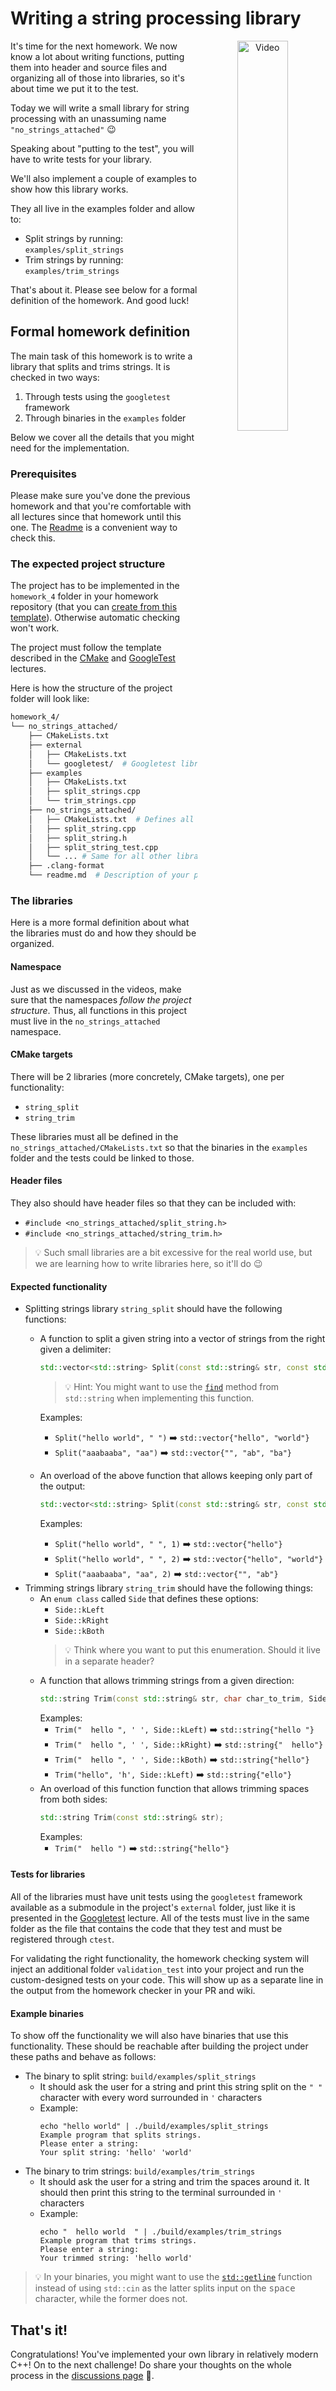 # Writing a string processing library

<p align="center">
  <a href="https://youtu.be/f0x2qcFgu5o"><img src="https://img.youtube.com/vi/f0x2qcFgu5o/0.jpg" alt="Video" align="right" width=40%></a>
</p>

<!-- Talking head -->
It's time for the next homework. We now know a lot about writing functions, putting them into header and source files and organizing all of those into libraries, so it's about time we put it to the test.

Today we will write a small library for string processing with an unassuming name `"no_strings_attached"` :wink:

<!-- Screen record -->
Speaking about "putting to the test", you will have to write tests for your library.

<!-- Talking head -->
We'll also implement a couple of examples to show how this library works.

<!-- Screen record -->
They all live in the examples folder and allow to:
- Split strings by running: `examples/split_strings`
- Trim strings by running: `examples/trim_strings`

<!-- Talking head -->
That's about it. Please see below for a formal definition of the homework. And good luck!

## Formal homework definition
The main task of this homework is to write a library that splits and trims strings. It is checked in two ways:
1. Through tests using the `googletest` framework
2. Through binaries in the `examples` folder

Below we cover all the details that you might need for the implementation.

### Prerequisites
Please make sure you've done the previous homework and that you're comfortable with all lectures since that homework until this one. The [Readme](../../readme.md) is a convenient way to check this.

### The expected project structure
The project has to be implemented in the `homework_4` folder in your homework repository (that you can [create from this template](https://github.com/cpp-for-yourself/homeworks)). Otherwise automatic checking won't work.

The project must follow the template described in the [CMake](../../lectures/cmake.md) and [GoogleTest](../../lectures/googletest.md) lectures.

Here is how the structure of the project folder will look like:

```bash
homework_4/
└── no_strings_attached/
    ├── CMakeLists.txt
    ├── external
    │   ├── CMakeLists.txt
    │   └── googletest/  # Googletest library as a submodule
    ├── examples
    │   ├── CMakeLists.txt
    │   ├── split_strings.cpp
    │   └── trim_strings.cpp
    ├── no_strings_attached/
    │   ├── CMakeLists.txt  # Defines all libraries
    │   ├── split_string.cpp
    │   ├── split_string.h
    │   ├── split_string_test.cpp
    │   └── ... # Same for all other libraries
    ├── .clang-format
    └── readme.md  # Description of your project. Go nuts!
```

### The libraries
Here is a more formal definition about what the libraries must do and how they should be organized.

#### Namespace
Just as we discussed in the videos, make sure that the namespaces _follow the project structure_. Thus, all functions in this project must live in the `no_strings_attached` namespace.

#### CMake targets
There will be 2 libraries (more concretely, CMake targets), one per functionality:
- `string_split`
- `string_trim`

These libraries must all be defined in the `no_strings_attached/CMakeLists.txt` so that the binaries in the `examples` folder and the tests could be linked to those.

#### Header files
They also should have header files so that they can be included with:
- `#include <no_strings_attached/split_string.h>`
- `#include <no_strings_attached/string_trim.h>`

> :bulb: Such small libraries are a bit excessive for the real world use, but we are learning how to write libraries here, so it'll do :wink:

#### Expected functionality
- Splitting strings library `string_split` should have the following functions:
  - A function to split a given string into a vector of strings from the right given a delimiter:
    ```cpp
    std::vector<std::string> Split(const std::string& str, const std::string& delimiter);
    ```
    > :bulb: Hint: You might want to use the [`find`](https://en.cppreference.com/w/cpp/string/basic_string/find) method from `std::string` when implementing this function.

    Examples:
      - `Split("hello world", " ")` ➡️ `std::vector{"hello", "world"}`
      - `Split("aaabaaba", "aa")` ➡️ `std::vector{"", "ab", "ba"}`
  - An overload of the above function that allows keeping only part of the output:
    ```cpp
    std::vector<std::string> Split(const std::string& str, const std::string& delimiter, int number_of_chunks_to_keep);
    ```
    Examples:
      - `Split("hello world", " ", 1)` ➡️ `std::vector{"hello"}`
      - `Split("hello world", " ", 2)` ➡️ `std::vector{"hello", "world"}`
      - `Split("aaabaaba", "aa", 2)` ➡️ `std::vector{"", "ab"}`
- Trimming strings library `string_trim` should have the following things:
  - An `enum class` called `Side` that defines these options:
    - `Side::kLeft`
    - `Side::kRight`
    - `Side::kBoth`
    > :bulb: Think where you want to put this enumeration. Should it live in a separate header?
  - A function that allows trimming strings from a given direction:
    ```cpp
    std::string Trim(const std::string& str, char char_to_trim, Side side);
    ```
    Examples:
      - `Trim("  hello ", ' ', Side::kLeft)` ➡️ `std::string{"hello "}`
      - `Trim("  hello ", ' ', Side::kRight)` ➡️ `std::string{"  hello"}`
      - `Trim("  hello ", ' ', Side::kBoth)` ➡️ `std::string{"hello"}`
      - `Trim("hello", 'h', Side::kLeft)` ➡️ `std::string{"ello"}`
  - An overload of this function function that allows trimming spaces from both sides:
    ```cpp
    std::string Trim(const std::string& str);
    ```
    Examples:
      - `Trim("  hello ")` ➡️ `std::string{"hello"}`

#### Tests for libraries
All of the libraries must have unit tests using the `googletest` framework available as a submodule in the project's `external` folder, just like it is presented in the [Googletest](../../lectures/googletest.md) lecture. All of the tests must live in the same folder as the file that contains the code that they test and must be registered through `ctest`.

For validating the right functionality, the homework checking system will inject an additional folder `validation_test` into your project and run the custom-designed tests on your code. This will show up as a separate line in the output from the homework checker in your PR and wiki.

#### Example binaries
To show off the functionality we will also have binaries that use this functionality. These should be reachable after building the project under these paths and behave as follows:
- The binary to split string: `build/examples/split_strings`
  - It should ask the user for a string and print this string split on the `" "` character with every word surrounded in `'` characters
  - Example:
    ```
    echo "hello world" | ./build/examples/split_strings
    Example program that splits strings.
    Please enter a string:
    Your split string: 'hello' 'world'
    ```
- The binary to trim strings: `build/examples/trim_strings`
  - It should ask the user for a string and trim the spaces around it. It should then print this string to the terminal surrounded in `'` characters
  - Example:
    ```
    echo "  hello world  " | ./build/examples/trim_strings
    Example program that trims strings.
    Please enter a string:
    Your trimmed string: 'hello world'
    ```

> :bulb: In your binaries, you might want to use the [`std::getline`](https://en.cppreference.com/w/cpp/string/basic_string/getline) function instead of using `std::cin` as the latter splits input on the <kbd>space</kbd> character, while the former does not.

## That's it!
Congratulations! You've implemented your own library in relatively modern C++! On to the next challenge! Do share your thoughts on the whole process in the [discussions page](https://github.com/orgs/cpp-for-yourself/discussions/categories/general) :pray:.
